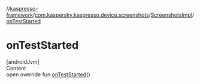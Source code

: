 //[kaspresso-framework](../../index.md)/[com.kaspersky.kaspresso.device.screenshots](../index.md)/[ScreenshotsImpl](index.md)/[onTestStarted](on-test-started.md)



# onTestStarted  
[androidJvm]  
Content  
open override fun [onTestStarted](on-test-started.md)()  



